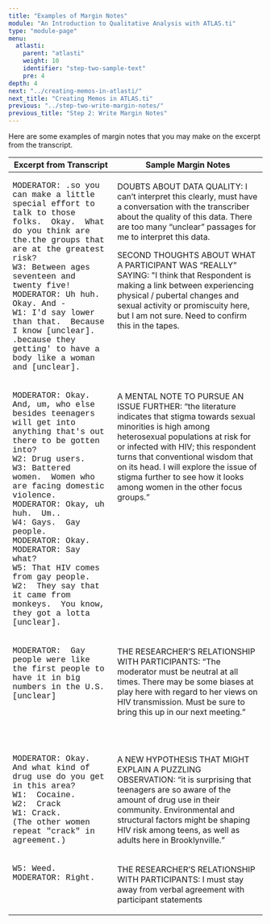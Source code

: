 ```yaml
---
title: "Examples of Margin Notes"
module: "An Introduction to Qualitative Analysis with ATLAS.ti"
type: "module-page"
menu:
  atlasti:
    parent: "atlasti"
    weight: 10
    identifier: "step-two-sample-text"
    pre: 4
depth: 4
next: "../creating-memos-in-atlasti/"
next_title: "Creating Memos in ATLAS.ti"
previous: "../step-two-write-margin-notes/"
previous_title: "Step 2: Write Margin Notes"
---
```

<div class="atlasti"><div class="pageblock"><p>Here are some examples of margin notes that you may make on the excerpt from the transcript.</p>
<table>
<thead>
<tr>
<th class="th1">Excerpt from Transcript</th>
<th class="th1">Sample Margin Notes</th>
</tr>
</thead>
<tbody>
<tr>
<td valign="top"><p><font face="Courier New"> MODERATOR: .so you   can make a little special effort to talk to those folks.  Okay.    What do you think are the.the groups that are at the greatest risk?<br>
      W3: Between ages   seventeen and twenty five!<br>
      MODERATOR: Uh   huh.  Okay. And -<br>
      W1: I'd say lower   than that.  Because I know [unclear].   .because they getting' to have a body like a woman and [unclear].</font></p></td>
<td valign="top"><p>DOUBTS ABOUT DATA QUALITY: I can’t interpret this clearly,   must have a conversation with the transcriber about the quality of this data.   There are too many “unclear” passages for me to interpret this data.</p>
<p>SECOND THOUGHTS ABOUT WHAT A PARTICIPANT WAS “REALLY” SAYING: "I think that Respondent is making a link between experiencing   physical / pubertal changes and sexual activity or promiscuity here, but I am   not sure. Need to confirm this in the tapes. </p></td>
</tr>
<tr>
<td valign="top"><p><font face="Courier New">MODERATOR:   Okay.  And, um, who else besides   teenagers will get into anything that's out there to be gotten into?<br>
      W2: Drug users.<br>
      W3: Battered   women.  Women who are facing domestic   violence. <br>
      MODERATOR: Okay, uh   huh.  Um..<br>
      W4: Gays.  Gay people.<br>
      MODERATOR: Okay.<br>
      MODERATOR: Say   what?<br>
      W5: That HIV comes   from gay people.<br>
      W2:  They say that it came from monkeys.  You know, they got a lotta [unclear].</font></p></td>
<td valign="top"><p>A MENTAL NOTE TO PURSUE AN ISSUE FURTHER: “the literature   indicates that stigma towards sexual minorities is high among heterosexual   populations at risk for or infected with HIV; this respondent turns that   conventional wisdom that on its head. I will explore the issue of stigma   further to see how it looks among women in the other focus groups.” </p></td>
</tr>
<tr>
<td valign="top"><p><font face="Courier New">MODERATOR:  Gay people were like the first people to   have it in big numbers in the U.S.[unclear]</font></p></td>
<td valign="top"><p>THE RESEARCHER’S RELATIONSHIP WITH PARTICIPANTS: “The   moderator must be neutral at all times. There may be some biases at play here   with regard to her views on HIV transmission. Must be sure to bring this up   in our next meeting.” </p>
<p> </p></td>
</tr>
<tr>
<td valign="top"><p><font face="Courier New">MODERATOR:   Okay.  And what kind of drug use do you   get in this area?<br>
      W1:  Cocaine.<br>
      W2:  Crack<br>
      W1: Crack.<br>
      (The other women   repeat "crack" in agreement.)</font></p>
</td><td valign="top"><p>A NEW HYPOTHESIS THAT MIGHT EXPLAIN A PUZZLING OBSERVATION: “it is surprising that teenagers are so aware of the amount of drug use in their community. Environmental and structural factors might be shaping HIV risk among teens, as well as adults here in Brooklynville.” </p></td>
</tr>
<tr>
<td valign="top"><p><font face="Courier New">W5: Weed.<br>
      MODERATOR: Right.</font></p>
</td><td valign="top"><p>THE RESEARCHER’S RELATIONSHIP WITH PARTICIPANTS: I must stay away from verbal agreement with participant statements </p></td>
</tr>
</tbody>
</table>
</div></div>